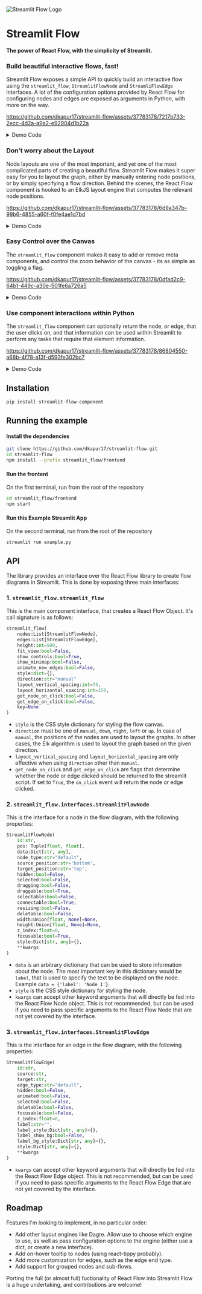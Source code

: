 ![Streamlit Flow Logo](https://raw.githubusercontent.com/dkapur17/streamlit-flow/master/assets/streamlit-flow-banner-bg.svg)

# Streamlit Flow

**The power of React Flow, with the simplicity of Streamlit.**

### Build beautiful interactive flows, fast!

Streamlit Flow exposes a simple API to quickly build an interactive flow using the `streamlit_flow`, `StreamlitFlowNode` and `StreamliFlowEdge` interfaces. A lot of the configuration options provided by React Flow for configuring nodes and edges are exposed as arguments in Python, with more on the way.

https://github.com/dkapur17/streamlit-flow/assets/37783178/7217b733-2ecc-4d2a-a9a2-e92904d1b22a

<details>
  <summary>Demo Code</summary>
  
  ```python
from streamlit_flow import streamlit_flow
from streamlit_flow.interfaces import StreamlitFlowEdge, StreamlitFlowNode

streamlit_flow(
    nodes=[
        StreamlitFlowNode(
            id="1",
            data={'label': 'Node 1'},
            pos=(100, 100),
            type='input'   
        ),
        StreamlitFlowNode(
            id="2",
            data={'label': 'Node 2'},
            pos=(200, 200),
            type='default'   
        ),
        StreamlitFlowNode(
            id="3",
            data={'label': 'Node 3'},
            pos=(300, 300),
            type='output'   
        ),
    ],
    edges=[
        StreamlitFlowEdge(
            id='1-2',
            source='1',
            target='2',
            animated=True
        )
    ],
    animate_new_edges=True
)
  ```
</details>

### Don't worry about the Layout

Node layouts are one of the most important, and yet one of the most complicated parts of creating a beautiful flow. Streamlit Flow makes it super easy for you to layout the graph, either by manually entering node positions, or by simply specifying a flow direction. Behind the scenes, the React Flow component is hooked to an ElkJS layout engine that computes the relevant node positions.


https://github.com/dkapur17/streamlit-flow/assets/37783178/6d9a347b-99b6-4855-a60f-f0fe4ae1d7bd


<details>
  <summary>Demo Code</summary>
  
  ```python
from streamlit_flow import streamlit_flow
from streamlit_flow.interfaces import StreamlitFlowEdge, StreamlitFlowNode

streamlit_flow(
    nodes=[
        StreamlitFlowNode(
            id="1",
            data={'label': 'Node 1'},
            pos=(100, 100),
            type='input',
            source_position='right',
            target_position='left' 
        ),
        StreamlitFlowNode(
            id="2",
            data={'label': 'Node 2'},
            pos=(100, 110),
            type='default',
            source_position='right',
            target_position='left'
        ),
        StreamlitFlowNode(
            id="3",
            data={'label': 'Node 3'},
            pos=(100, 120),
            type='output',
            source_position='right',
            target_position='left' 
        ),
        StreamlitFlowNode(
            id="4",
            data={'label': 'Node 4'},
            pos=(100, 130),
            type='output',
            source_position='right',
            target_position='left'  
        ),
        StreamlitFlowNode(
            id="5",
            data={'label': 'Node 5'},
            pos=(100, 140),
            type='output',
            source_position='right',
            target_position='left'
        ),
    ],
    edges=[
        StreamlitFlowEdge(
            id='1-2',
            source='1',
            target='2',
            animated=True
        ),
        StreamlitFlowEdge(
            id='1-3',
            source='1',
            target='3',
            animated=True
        ),
        StreamlitFlowEdge(
            id='2-4',
            source='2',
            target='4',
            animated=True
        ),
        StreamlitFlowEdge(
            id='2-5',
            source='2',
            target='5',
            animated=True
        ),
    ],
    fit_view=True,
    direction='right'
)
  ```
</details>

### Easy Control over the Canvas

The `streamlit_flow` component makes it easy to add or remove meta components, and control the zoom behavior of the canvas - its as simple as toggling a flag.


https://github.com/dkapur17/streamlit-flow/assets/37783178/0dfad2c9-64b1-449c-a30e-501fe6a726a5

<details>
  <summary>Demo Code</summary>
  
  ```python
from streamlit_flow import streamlit_flow
from streamlit_flow.interfaces import StreamlitFlowEdge, StreamlitFlowNode

streamlit_flow(
    nodes=[
        StreamlitFlowNode(
            id="1",
            data={'label': 'Node 1'},
            pos=(100, 100),
            type='input',
            source_position='right',
            target_position='left' 
        ),
        StreamlitFlowNode(
            id="2",
            data={'label': 'Node 2'},
            pos=(100, 110),
            type='default',
            source_position='right',
            target_position='left'
        ),
        StreamlitFlowNode(
            id="3",
            data={'label': 'Node 3'},
            pos=(100, 120),
            type='output',
            source_position='right',
            target_position='left' 
        ),
        StreamlitFlowNode(
            id="4",
            data={'label': 'Node 4'},
            pos=(100, 130),
            type='output',
            source_position='right',
            target_position='left'  
        ),
        StreamlitFlowNode(
            id="5",
            data={'label': 'Node 5'},
            pos=(100, 140),
            type='output',
            source_position='right',
            target_position='left'
        ),
    ],
    edges=[
        StreamlitFlowEdge(
            id='1-2',
            source='1',
            target='2',
            animated=True
        ),
        StreamlitFlowEdge(
            id='1-3',
            source='1',
            target='3',
            animated=True
        ),
        StreamlitFlowEdge(
            id='2-4',
            source='2',
            target='4',
            animated=True
        ),
        StreamlitFlowEdge(
            id='2-5',
            source='2',
            target='5',
            animated=True
        ),
    ],
    direction='right',
    show_controls=True,
    fit_view=True,
    show_minimap=True
)
  ```
</details>

### Use component interactions within Python

The `streamlit_flow` component can optionally return the node, or edge, that the user clicks on, and that information can be used within Streamlit to perform any tasks that require that element information.


https://github.com/dkapur17/streamlit-flow/assets/37783178/86804550-a68b-4f78-a13f-d593fe302bc7

<details>
  <summary>Demo Code</summary>
  
  ```python
import streamlit as st
from streamlit_flow import streamlit_flow
from streamlit_flow.interfaces import StreamlitFlowEdge, StreamlitFlowNode

element = streamlit_flow(
    nodes=[
        StreamlitFlowNode(
            id="1",
            data={'label': 'Node 1'},
            pos=(100, 100),
            type='input',
            source_position='right',
            target_position='left' 
        ),
        StreamlitFlowNode(
            id="2",
            data={'label': 'Node 2'},
            pos=(100, 110),
            type='output',
            source_position='right',
            target_position='left'
        ),
        StreamlitFlowNode(
            id="3",
            data={'label': 'Node 3'},
            pos=(100, 120),
            type='output',
            source_position='right',
            target_position='left' 
        )
    ],
    edges=[
        StreamlitFlowEdge(
            id='1-2',
            source='1',
            target='2',
            animated=True
        ),
        StreamlitFlowEdge(
            id='1-3',
            source='1',
            target='3',
            animated=True
        )
    ],
    direction='right',
    fit_view=True,
    get_node_on_click=True,
    get_edge_on_click=True
)

if element:
    st.write(f"Clicked on {element['elementType']} {element['id']}")
  ```
</details>


## Installation

```bash
pip install streamlit-flow-component
```

## Running the example


#### Install the dependencies
```bash
git clone https://github.com/dkapur17/streamlit-flow.git
cd streamlit-flow
npm install --prefix streamlit_flow/frontend
```

#### Run the frontent
On the first terminal, run from the root of the repository
```bash
cd streamlit_flow/frontend
npm start
```

#### Run this Example Streamlit App
On the second terminal, run from the root of the repository
```bash
streamlit run example.py
```

## API

The library provides an interface over the React Flow library to create flow diagrams in Streamlit. This is done by exposing three main interfaces:

### 1. `streamlit_flow.streamlit_flow`

This is the main component interface, that creates a React Flow Object. It's call signature is as follows:

```python
streamlit_flow(
    nodes:List[StreamlitFlowNode], 
    edges:List[StreamlitFlowEdge], 
    height:int=500, 
    fit_view:bool=False,
    show_controls:bool=True,
    show_minimap:bool=False,
    animate_new_edges:bool=False,
    style:dict={},
    direction:str="manual"
    layout_vertical_spacing:int=75,
    layout_horizontal_spacing:int=150,
    get_node_on_click:bool=False,
    get_edge_on_click:bool=False,
    key=None
)
```

- `style` is the CSS style dictionary for styling the flow canvas.
- `direction` must be one of `manual`, `down`, `right`, `left` or `up`. In case of `manual`, the positions of the nodes are used to layout the graphs. In other cases, the Elk algorithm is used to layout the graph based on the given direction.
-  `layout_vertical_spacing` and `layout_horizontal_spacing` are only effective when using `direction` other than `manual`.
- `get_node_on_click` and `get_edge_on_click` are flags that determine whether the node or edge clicked should be returned to the streamlit script. If set to `True`, the `on_click` event will return the node or edge clicked.

### 2. `streamlit_flow.interfaces.StreamlitFlowNode`

This is the interface for a node in the flow diagram, with the following properties:

```python
StreamlitFlowNode( 
    id:str, 
    pos: Tuple[float, float],
    data:Dict[str, any],
    node_type:str="default",
    source_position:str='bottom',
    target_position:str='top',
    hidden:bool=False,
    selected:bool=False,
    dragging:bool=False,
    draggable:bool=True,
    selectable:bool=False,
    connectable:bool=True,
    resizing:bool=False,
    deletable:bool=False,
    width:Union[float, None]=None,
    height:Union[float, None]=None,
    z_index:float=0,
    focusable:bool=True,
    style:Dict[str, any]={},
    **kwargs
)
```

- `data` is an arbitrary dictionary that can be used to store information about the node. The most important key in this dictionary would be `label`, that is used to specify the text to be displayed on the node. Example `data = {'label': 'Node 1'}`.
- `style` is the CSS style dictionary for styling the node.
- `kwargs` can accept other keyword arguments that will directly be fed into the React Flow Node object. This is not recommended, but can be used if you need to pass specific arguments to the React Flow Node that are not yet covered by the interface.

### 3. `streamlit_flow.interfaces.StreamlitFlowEdge`

This is the interface for an edge in the flow diagram, with the following properties:

```python
StreamlitFlowEdge(
    id:str,
    source:str,
    target:str,
    edge_type:str="default",
    hidden:bool=False,
    animated:bool=False,
    selected:bool=False,
    deletable:bool=False,
    focusable:bool=False,
    z_index:float=0,
    label:str="",
    label_style:Dict[str, any]={},
    label_show_bg:bool=False,
    label_bg_style:Dict[str, any]={},
    style:Dict[str, any]={},
    **kwargs
)
```
- `kwargs` can accept other keyword arguments that will directly be fed into the React Flow Edge object. This is not recommended, but can be used if you need to pass specific arguments to the React Flow Edge that are not yet covered by the interface.

## Roadmap

Features I'm looking to implement, in no particular order:

- Add other layout engines like Dagre. Allow use to choose which engine to use, as well as pass configuration options to the engine (either use a dict, or create a new interface).
- Add on-hover tooltip to nodes (using react-tippy probably).
- Add more customization for edges, such as the edge end type.
- Add support for grouped nodes and sub-flows.

Porting the full (or almost full) fuctionality of React Flow into Streamlit Flow is a huge undertaking, and contributions are welcome!
